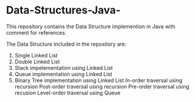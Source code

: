 # Data-Structures-Java-

This repository contains the Data Structure implemention in Java with comment for references.

The Data Structure included in the repository are:

1) Single Linked List
2) Double Linked List
3) Stack impelementation using Linked List
4) Queue implementation using Linked List
5) Binary Tree implementation using Linked List
    In-order traversal using recursion
    Post-order traversal using recursion
    Pre-order traversal using recusion
    Level-order traversal using Queue
